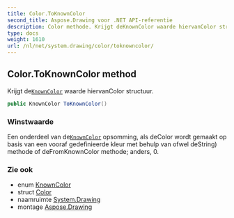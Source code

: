 ```yaml
---
title: Color.ToKnownColor
second_title: Aspose.Drawing voor .NET API-referentie
description: Color methode. Krijgt deKnownColor waarde hiervanColor structuur.
type: docs
weight: 1610
url: /nl/net/system.drawing/color/toknowncolor/
---
```

## Color.ToKnownColor method

Krijgt de[`KnownColor`](../../knowncolor/) waarde hiervanColor structuur.

```csharp
public KnownColor ToKnownColor()
```

### Winstwaarde

Een onderdeel van de[`KnownColor`](../../knowncolor/) opsomming, als deColor wordt gemaakt op basis van een vooraf gedefinieerde kleur met behulp van ofwel deString) methode of deFromKnownColor methode; anders, 0.

### Zie ook

* enum [KnownColor](../../knowncolor/)
* struct [Color](../)
* naamruimte [System.Drawing](../../color/)
* montage [Aspose.Drawing](../../../)


